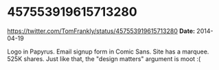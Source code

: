 # 457553919615713280
https://twitter.com/TomFrankly/status/457553919615713280
**Date:** 2014-04-19

Logo in Papyrus. Email signup form in Comic Sans. Site has a marquee. 525K shares. Just like that, the "design matters" argument is moot :(

